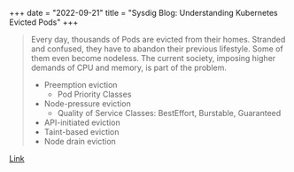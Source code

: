 +++
date = "2022-09-21"
title = "Sysdig Blog: Understanding Kubernetes Evicted Pods"
+++

> Every day, thousands of Pods are evicted from their homes. Stranded and confused, they have to
> abandon their previous lifestyle. Some of them even become nodeless. The current society, imposing
> higher demands of CPU and memory, is part of the problem.
>
> * Preemption eviction
>   * Pod Priority Classes
> * Node-pressure eviction
>   * Quality of Service Classes: BestEffort, Burstable, Guaranteed
> * API-initiated eviction
> * Taint-based eviction
> * Node drain eviction

[Link](https://sysdig.com/blog/kubernetes-pod-evicted/)
